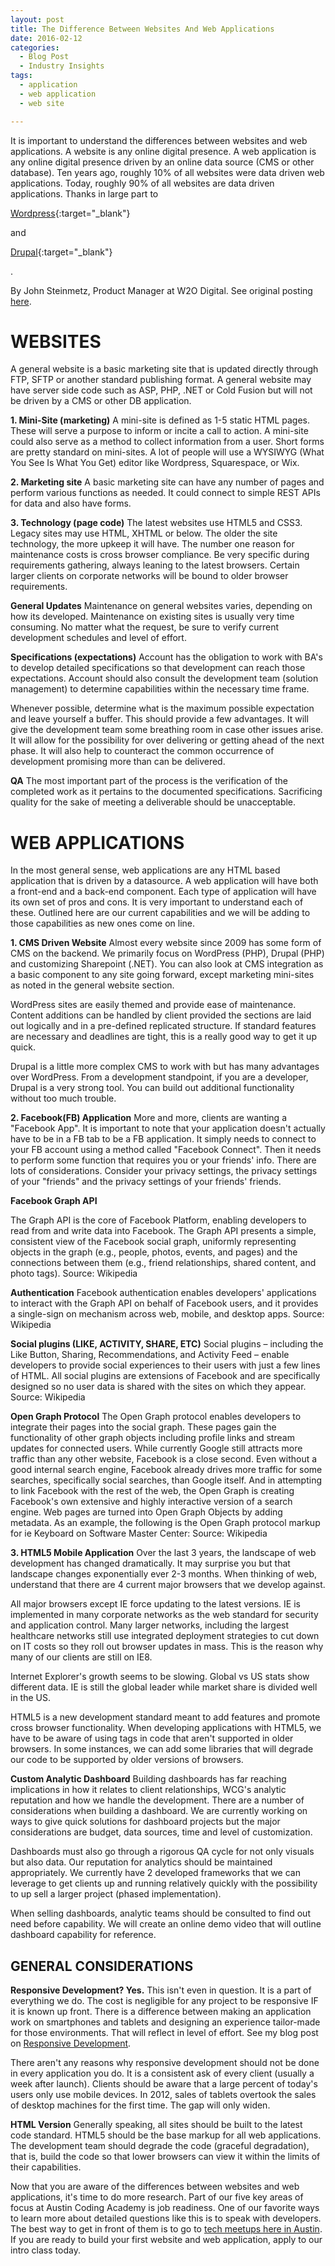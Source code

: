 ```yaml
---
layout: post
title: The Difference Between Websites And Web Applications
date: 2016-02-12
categories:
  - Blog Post
  - Industry Insights
tags:
  - application
  - web application
  - web site

---
```


It is important to understand the differences between websites and web applications. A website is any online digital presence. A web application is any online digital presence driven by an online data source (CMS or other database). Ten years ago, roughly 10% of all websites were data driven web applications. Today, roughly 90% of all websites are data driven applications. Thanks in large part to


  [Wordpress](https://wordpress.com/create/){:target="_blank"}


 and


  [Drupal](https://www.drupal.org/){:target="_blank"}


.

By John Steinmetz, Product Manager at W2O Digital. See original posting [here](http://johnsteinmetz.net/the-difference-between-a-website-and-a-web-application-it-matters/).





# WEBSITES



A general website is a basic marketing site that is updated directly through FTP, SFTP or another standard publishing format. A general website may have server side code such as ASP, PHP, .NET or Cold Fusion but will not be driven by a CMS or other DB application.


**1. Mini-Site (marketing)**
A mini-site is defined as 1-5 static HTML pages. These will serve a purpose to inform or incite a call to action. A mini-site could also serve as a method to collect information from a user. Short forms are pretty standard on mini-sites. A lot of people will use a WYSIWYG (What You See Is What You Get) editor like Wordpress, Squarespace, or Wix.



**2. Marketing site**
A basic marketing site can have any number of pages and perform various functions as needed. It could connect to simple REST APIs for data and also have forms.

**3. Technology (page code)**
The latest websites use HTML5 and CSS3. Legacy sites may use HTML, XHTML or below. The older the site technology, the more upkeep it will have. The number one reason for maintenance costs is cross browser compliance. Be very specific during requirements gathering, always leaning to the latest browsers. Certain larger clients on corporate networks will be bound to older browser requirements.

**General Updates**
Maintenance on general websites varies, depending on how its developed. Maintenance on existing sites is usually very time consuming. No matter what the request, be sure to verify current development schedules and level of effort.

**Specifications (expectations)**
Account has the obligation to work with BA's to develop detailed specifications so that development can reach those expectations. Account should also consult the development team (solution management) to determine capabilities within the necessary time frame.

Whenever possible, determine what is the maximum possible expectation and leave yourself a buffer. This should provide a few advantages. It will give the development team some breathing room in case other issues arise. It will allow for the possibility for over delivering or getting ahead of the next phase. It will also help to counteract the common occurrence of development promising more than can be delivered.

**QA**
The most important part of the process is the verification of the completed work as it pertains to the documented specifications. Sacrificing quality for the sake of meeting a deliverable should be unacceptable.





# **WEB APPLICATIONS**



In the most general sense, web applications are any HTML based application that is driven by a datasource. A web application will have both a front-end and a back-end component. Each type of application will have its own set of pros and cons. It is very important to understand each of these. Outlined here are our current capabilities and we will be adding to those capabilities as new ones come on line.

**1. CMS Driven Website**
Almost every website since 2009 has some form of CMS on the backend. We primarily focus on WordPress (PHP), Drupal (PHP) and customizing Sharepoint (.NET). You can also look at CMS integration as a basic component to any site going forward, except marketing mini-sites as noted in the general website section.

WordPress sites are easily themed and provide ease of maintenance. Content additions can be handled by client provided the sections are laid out logically and in a pre-defined replicated structure. If standard features are necessary and deadlines are tight, this is a really good way to get it up quick.

Drupal is a little more complex CMS to work with but has many advantages over WordPress. From a development standpoint, if you are a developer, Drupal is a very strong tool. You can build out additional functionality without too much trouble.

**2. Facebook(FB) Application**
More and more, clients are wanting a "Facebook App". It is important to note that your application doesn't actually have to be in a FB tab to be a FB application. It simply needs to connect to your FB account using a method called "Facebook Connect". Then it needs to perform some function that requires you or your friends' info. There are lots of considerations. Consider your privacy settings, the privacy settings of your "friends" and the privacy settings of your friends' friends.

**Facebook Graph API**

The Graph API is the core of Facebook Platform, enabling developers to read from and write data into Facebook. The Graph API presents a simple, consistent view of the Facebook social graph, uniformly representing objects in the graph (e.g., people, photos, events, and pages) and the connections between them (e.g., friend relationships, shared content, and photo tags). Source: Wikipedia

**Authentication**
Facebook authentication enables developers' applications to interact with the Graph API on behalf of Facebook users, and it provides a single-sign on mechanism across web, mobile, and desktop apps. Source: Wikipedia

**Social plugins (LIKE, ACTIVITY, SHARE, ETC)**
Social plugins – including the Like Button, Sharing, Recommendations, and Activity Feed – enable developers to provide social experiences to their users with just a few lines of HTML. All social plugins are extensions of Facebook and are specifically designed so no user data is shared with the sites on which they appear. Source: Wikipedia

**Open Graph Protocol**
The Open Graph protocol enables developers to integrate their pages into the social graph. These pages gain the functionality of other graph objects including profile links and stream updates for connected users. While currently Google still attracts more traffic than any other website, Facebook is a close second. Even without a good internal search engine, Facebook already drives more traffic for some searches, specifically social searches, than Google itself. And in attempting to link Facebook with the rest of the web, the Open Graph is creating Facebook's own extensive and highly interactive version of a search engine. Web pages are turned into Open Graph Objects by adding metadata. As an example, the following is the Open Graph protocol markup for ie Keyboard on Software Master Center: Source: Wikipedia


**3. HTML5 Mobile Application**
Over the last 3 years, the landscape of web development has changed dramatically. It may surprise you but that landscape changes exponentially ever 2-3 months. When thinking of web, understand that there are 4 current major browsers that we develop against.



All major browsers except IE force updating to the latest versions. IE is implemented in many corporate networks as the web standard for security and application control. Many larger networks, including the largest healthcare networks still use integrated deployment strategies to cut down on IT costs so they roll out browser updates in mass. This is the reason why many of our clients are still on IE8.

Internet Explorer's growth seems to be slowing. Global vs US stats show different data. IE is still the global leader while market share is divided well in the US.

HTML5 is a new development standard meant to add features and promote cross browser functionality. When developing applications with HTML5, we have to be aware of using tags in code that aren't supported in older browsers. In some instances, we can add some libraries that will degrade our code to be supported by older versions of browsers.

**Custom Analytic Dashboard**
Building dashboards has far reaching implications in how it relates to client relationships, WCG's analytic reputation and how we handle the development. There are a number of considerations when building a dashboard. We are currently working on ways to give quick solutions for dashboard projects but the major considerations are budget, data sources, time and level of customization.

Dashboards must also go through a rigorous QA cycle for not only visuals but also data. Our reputation for analytics should be maintained appropriately. We currently have 2 developed frameworks that we can leverage to get clients up and running relatively quickly with the possibility to up sell a larger project (phased implementation).

When selling dashboards, analytic teams should be consulted to find out need before capability. We will create an online demo video that will outline dashboard capability for reference.



## **GENERAL CONSIDERATIONS**


**Responsive Development? Yes.**
This isn't even in question. It is a part of everything we do. The cost is negligible for any project to be responsive IF it is known up front. There is a difference between making an application work on smartphones and tablets and designing an experience tailor-made for those environments. That will reflect in level of effort. See my blog post on [Responsive Development](http://www.johnsteinmetz.net/responsive-design-alternative-content-is-important/).



There aren't any reasons why responsive development should not be done in every application you do. It is a consistent ask of every client (usually a week after launch). Clients should be aware that a large percent of today's users only use mobile devices. In 2012, sales of tablets overtook the sales of desktop machines for the first time. The gap will only widen.

**HTML Version**
Generally speaking, all sites should be built to the latest code standard. HTML5 should be the base markup for all web applications. The development team should degrade the code (graceful degradation), that is, build the code so that lower browsers can view it within the limits of their capabilities.


Now that you are aware of the differences between websites and web applications, it's time to do more research. Part of our five key areas of focus at Austin Coding Academy is job readiness. One of our favorite ways to learn more about detailed questions like this is to speak with developers. The best way to get in front of them is to go to [tech meetups here in Austin](https://www.meetup.com/topics/technology/us/tx/austin/). If you are ready to build your first website and web application, apply to our intro class today.
